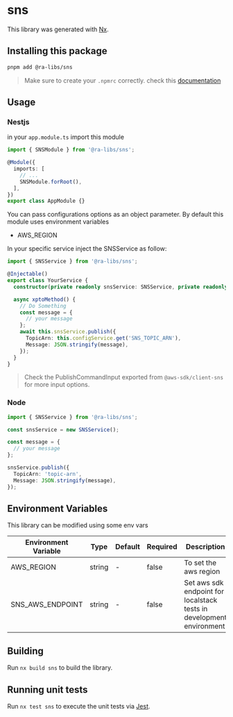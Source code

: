# sns

This library was generated with [Nx](https://nx.dev).

## Installing this package

```bash
pnpm add @ra-libs/sns
```

> Make sure to create your `.npmrc` correctly. check this [documentation](../../docs/NPMRC.md)

## Usage

### Nestjs

in your `app.module.ts` import this module

```ts
import { SNSModule } from '@ra-libs/sns';

@Module({
  imports: [
    // ...
    SNSModule.forRoot(),
  ],
})
export class AppModule {}
```

You can pass configurations options as an object parameter. By default this module uses environment variables

- AWS_REGION

In your specific service inject the SNSService as follow:

```ts
import { SNSService } from '@ra-libs/sns';

@Injectable()
export class YourService {
  constructor(private readonly snsService: SNSService, private readonly configService: ConfigService) {}

  async xptoMethod() {
    // Do Something
    const message = {
      // your message
    };
    await this.snsService.publish({
      TopicArn: this.configService.get('SNS_TOPIC_ARN'),
      Message: JSON.stringify(message),
    });
  }
}
```

> Check the PublishCommandInput exported from `@aws-sdk/client-sns` for more input options.

### Node

```ts
import { SNSService } from '@ra-libs/sns';

const snsService = new SNSService();

const message = {
  // your message
};

snsService.publish({
  TopicArn: 'topic-arn',
  Message: JSON.stringify(message),
});
```

## Environment Variables

This library can be modified using some env vars

| Environment Variable | Type   | Default | Required | Description                                                          |
| -------------------- | ------ | ------- | -------- | -------------------------------------------------------------------- |
| AWS_REGION           | string | -       | false    | To set the aws region                                                |
| SNS_AWS_ENDPOINT     | string | -       | false    | Set aws sdk endpoint for localstack tests in development environment |

## Building

Run `nx build sns` to build the library.

## Running unit tests

Run `nx test sns` to execute the unit tests via [Jest](https://jestjs.io).
